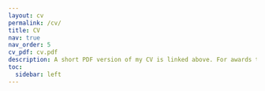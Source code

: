 ```yaml
---
layout: cv
permalink: /cv/
title: CV
nav: true
nav_order: 5
cv_pdf: cv.pdf
description: A short PDF version of my CV is linked above. For awards that were received multiple times, I only listed the most recent time it was received and indicated how many times it was received in the title.
toc:
  sidebar: left
---
```

